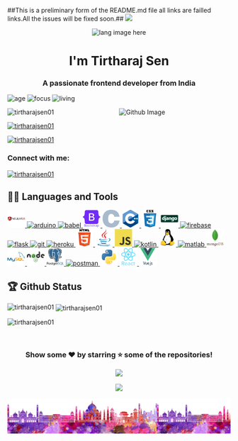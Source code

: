 ##This is a preliminary form of the README.md file all links are failled links.All the issues will be fixed soon.##
![](https://raw.githubusercontent.com/halfrost/halfrost/master/icons/header_.png)

<p align="center"><img width="30%" src="https://github.com/alansmathew/alansmathew/raw/master/lang.gif" alt="lang image here" /></p>


<h1 align="center">I'm Tirtharaj Sen</h1>
<h3 align="center">A passionate frontend developer from India</h3>


![age](https://img.shields.io/badge/age-20-blue)
![focus](https://img.shields.io/badge/focus-FullStack-brightgreen)
![living](https://img.shields.io/badge/living-Asansol-3c9)

<img width="50%" align="right" alt="Github Image" src="https://raw.githubusercontent.com/onimur/.github/master/.resources/git-header.svg" />




<p align="left"> <img src="https://komarev.com/ghpvc/?username=tirtharajsen01&label=Profile%20views&color=0e75b6&style=flat" alt="tirtharajsen01" /> </p>

<p align="left"> <a href="https://github.com/ryo-ma/github-profile-trophy"><img src="https://github-profile-trophy.vercel.app/?username=tirtharajsen01" alt="tirtharajsen01" /></a> </p>

<p align="left"> <a href="https://twitter.com/tirtharajsen01" target="blank"><img src="https://img.shields.io/twitter/follow/tirtharajsen01?logo=twitter&style=for-the-badge" alt="tirtharajsen01" /></a> </p>

<h3 align="left">Connect with me:</h3>
<p align="left">
<a href="https://twitter.com/tirtharajsen01" target="blank"><img align="center" src="https://cdn.jsdelivr.net/npm/simple-icons@3.0.1/icons/twitter.svg" alt="tirtharajsen01" height="30" width="40" /></a>
</p>

## 👨‍💻 Languages and Tools

<p align="left"> <a href="https://angular.io" target="_blank"> <img src="https://raw.githubusercontent.com/devicons/devicon/master/icons/angularjs/angularjs-original-wordmark.svg" alt="angularjs" width="40" height="40"/> </a> <a href="https://www.arduino.cc/" target="_blank"> <img src="https://cdn.worldvectorlogo.com/logos/arduino-1.svg" alt="arduino" width="40" height="40"/> </a> <a href="https://babeljs.io/" target="_blank"> <img src="https://www.vectorlogo.zone/logos/babeljs/babeljs-icon.svg" alt="babel" width="40" height="40"/> </a> <a href="https://getbootstrap.com" target="_blank"> <img src="https://raw.githubusercontent.com/devicons/devicon/master/icons/bootstrap/bootstrap-plain-wordmark.svg" alt="bootstrap" width="40" height="40"/> </a> <a href="https://www.cprogramming.com/" target="_blank"> <img src="https://raw.githubusercontent.com/devicons/devicon/master/icons/c/c-original.svg" alt="c" width="40" height="40"/> </a> <a href="https://www.w3schools.com/cpp/" target="_blank"> <img src="https://raw.githubusercontent.com/devicons/devicon/master/icons/cplusplus/cplusplus-original.svg" alt="cplusplus" width="40" height="40"/> </a> <a href="https://www.w3schools.com/css/" target="_blank"> <img src="https://raw.githubusercontent.com/devicons/devicon/master/icons/css3/css3-original-wordmark.svg" alt="css3" width="40" height="40"/> </a> <a href="https://www.djangoproject.com/" target="_blank"> <img src="https://raw.githubusercontent.com/devicons/devicon/master/icons/django/django-original.svg" alt="django" width="40" height="40"/> </a> <a href="https://firebase.google.com/" target="_blank"> <img src="https://www.vectorlogo.zone/logos/firebase/firebase-icon.svg" alt="firebase" width="40" height="40"/> </a> <a href="https://flask.palletsprojects.com/" target="_blank"> <img src="https://www.vectorlogo.zone/logos/pocoo_flask/pocoo_flask-icon.svg" alt="flask" width="40" height="40"/> </a> <a href="https://git-scm.com/" target="_blank"> <img src="https://www.vectorlogo.zone/logos/git-scm/git-scm-icon.svg" alt="git" width="40" height="40"/> </a> <a href="https://heroku.com" target="_blank"> <img src="https://www.vectorlogo.zone/logos/heroku/heroku-icon.svg" alt="heroku" width="40" height="40"/> </a> <a href="https://www.w3.org/html/" target="_blank"> <img src="https://raw.githubusercontent.com/devicons/devicon/master/icons/html5/html5-original-wordmark.svg" alt="html5" width="40" height="40"/> </a> <a href="https://www.java.com" target="_blank"> <img src="https://raw.githubusercontent.com/devicons/devicon/master/icons/java/java-original.svg" alt="java" width="40" height="40"/> </a> <a href="https://developer.mozilla.org/en-US/docs/Web/JavaScript" target="_blank"> <img src="https://raw.githubusercontent.com/devicons/devicon/master/icons/javascript/javascript-original.svg" alt="javascript" width="40" height="40"/> </a> <a href="https://kotlinlang.org" target="_blank"> <img src="https://www.vectorlogo.zone/logos/kotlinlang/kotlinlang-icon.svg" alt="kotlin" width="40" height="40"/> </a> <a href="https://www.linux.org/" target="_blank"> <img src="https://raw.githubusercontent.com/devicons/devicon/master/icons/linux/linux-original.svg" alt="linux" width="40" height="40"/> </a> <a href="https://www.mathworks.com/" target="_blank"> <img src="https://raw.githubusercontent.com/simple-icons/simple-icons/master/icons/mathworks.svg" alt="matlab" width="40" height="40"/> </a> <a href="https://www.mongodb.com/" target="_blank"> <img src="https://raw.githubusercontent.com/devicons/devicon/master/icons/mongodb/mongodb-original-wordmark.svg" alt="mongodb" width="40" height="40"/> </a> <a href="https://www.mysql.com/" target="_blank"> <img src="https://raw.githubusercontent.com/devicons/devicon/master/icons/mysql/mysql-original-wordmark.svg" alt="mysql" width="40" height="40"/> </a> <a href="https://nodejs.org" target="_blank"> <img src="https://raw.githubusercontent.com/devicons/devicon/master/icons/nodejs/nodejs-original-wordmark.svg" alt="nodejs" width="40" height="40"/> </a> <a href="https://www.postgresql.org" target="_blank"> <img src="https://raw.githubusercontent.com/devicons/devicon/master/icons/postgresql/postgresql-original-wordmark.svg" alt="postgresql" width="40" height="40"/> </a> <a href="https://postman.com" target="_blank"> <img src="https://www.vectorlogo.zone/logos/getpostman/getpostman-icon.svg" alt="postman" width="40" height="40"/> </a> <a href="https://www.python.org" target="_blank"> <img src="https://raw.githubusercontent.com/devicons/devicon/master/icons/python/python-original.svg" alt="python" width="40" height="40"/> </a> <a href="https://reactjs.org/" target="_blank"> <img src="https://raw.githubusercontent.com/devicons/devicon/master/icons/react/react-original-wordmark.svg" alt="react" width="40" height="40"/> </a> <a href="https://vuejs.org/" target="_blank"> <img src="https://raw.githubusercontent.com/devicons/devicon/master/icons/vuejs/vuejs-original-wordmark.svg" alt="vuejs" width="40" height="40"/> </a> </p>

## 🏆 Github Status

<p><img align="left" src="https://github-readme-stats.vercel.app/api/top-langs?username=tirtharajsen01&show_icons=true&locale=en&layout=compact" alt="tirtharajsen01" /></p>

<p>&nbsp;<img align="center" src="https://github-readme-stats.vercel.app/api?username=tirtharajsen01&show_icons=true&locale=en" alt="tirtharajsen01" /></p>

<p><img align="center" src="https://github-readme-streak-stats.herokuapp.com/?user=tirtharajsen01&" alt="tirtharajsen01" /></p>


<br>

<div align="center">


### Show some ❤️ by starring ⭐ some of the repositories!

[<img src="https://img.shields.io/badge/linkedin-%230077B5.svg?&style=for-the-badge&logo=linkedin&logoColor=white">](https://www.linkedin.com/in/tirtharajsen01/)


<a href="https://dev.to/tirtharajsen01"><img height="50" src="https://d2fltix0v2e0sb.cloudfront.net/dev-badge.svg"></a>
</div>


![](https://github.com/TirtharajSen01/TirtharajSen01/blob/main/media/footer.png)
